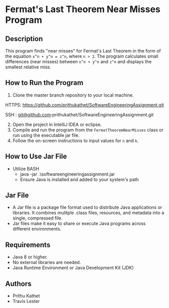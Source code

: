 # Fermat's Last Theorem Near Misses Program

## Description
This program finds "near misses" for Fermat's Last 
Theorem in the form of the equation `x^n + y^n = z^n`, where `n > 2`. The program calculates small differences (near misses) between `x^n + y^n` and `z^n` and displays the smallest relative miss.

## How to Run the Program
1. Clone the master branch repository to your local machine.

HTTPS: https://github.com/prithukathet/SoftwareEngineeringAssignment.git

SSH : git@github.com:prithukathet/SoftwareEngineeringAssignment.git

2. Open the project in IntelliJ IDEA or eclipse.
3. Compile and run the program from the `FermatTheoremNearMisses` class or run using the executable jar file. 
4. Follow the on-screen instructions to input values for `n` and `k`.

## How to Use Jar File
- Utilize BASH
    - java -jar .\softwareengineeringassignment.jar
    * Ensure Java is installed and added to your system's path

## Jar File
- A Jar file is a package file format used to distribute Java applications or libraries. It combines mulitple .class files, resources, and metadata into a single, compressed file. 
- Jar files make it easy to share or execute Java programs across different environments. 

## Requirements
- Java 8 or higher.
- No external libraries are needed.
- Java Runtime Environment or Java Development Kit (JDK) 

## Authors
- Prithu Kathet
- Travis Lester
